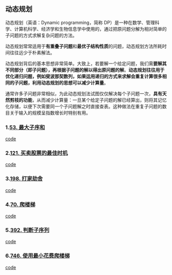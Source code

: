## 动态规划

动态规划（英语：Dynamic programming，简称 DP）是一种在数学、管理科学、计算机科学、经济学和生物信息学中使用的，通过把原问题分解为相对简单的子问题的方式求解复杂问题的方法。

动态规划常常适用于**有重叠子问题**和**最优子结构性质**的问题，动态规划方法所耗时间往往远少于朴素解法。

动态规划背后的基本思想非常简单。大致上，若要解一个给定问题，我们需**要解其不同部分（即子问题），再根据子问题的解以得出原问题的解**。**动态规划往往用于优化递归问题，例如斐波那契数列，如果运用递归的方式来求解会重复计算很多相同的子问题，利用动态规划的思想可以减少计算量**。

通常许多子问题非常相似，为此动态规划法试图仅仅解决每个子问题一次，**具有天然剪枝的功能**，从而减少计算量：一旦某个给定子问题的解已经算出，则将其记忆化存储，以便下次需要同一个子问题解之时直接查表。这种做法在重复子问题的数目关于输入的规模呈指数增长时特别有用。

### 1.[53. 最大子序和](https://leetcode-cn.com/problems/maximum-subarray/)

[code](1.py)

### 2.[121. 买卖股票的最佳时机](https://leetcode-cn.com/problems/best-time-to-buy-and-sell-stock/)

[code](2.py)

### 3.[198. 打家劫舍](https://leetcode-cn.com/problems/house-robber/)

[code](3.py)

### 4.[70. 爬楼梯](https://leetcode-cn.com/problems/climbing-stairs/)

[code](4.py)

### 5.[392. 判断子序列](https://leetcode-cn.com/problems/is-subsequence/)

[code](5.py)

### 6.[746. 使用最小花费爬楼梯](https://leetcode-cn.com/problems/min-cost-climbing-stairs/)

[code](6.py)



